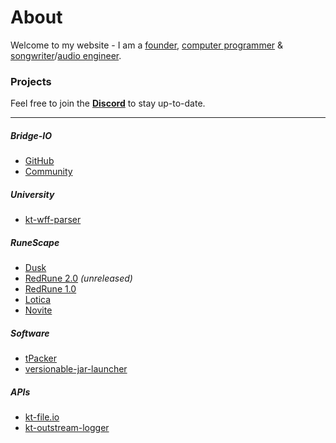 # About

Welcome to my website - I am a [founder](#bridge-io), [computer programmer](https://github.com/tyluur) & [songwriter](https://teamvoid.world)/[audio engineer](https://teamvoid.world).

### Projects

Feel free to join the **[Discord](https://discord.gg/3TP9yWnDnt)** to stay up-to-date.

---

##### Bridge-IO

* [GitHub](https://github.com/company/bridge-io)
* [Community](https://discord.gg/3TP9yWnDnt)

##### University

* [kt-wff-parser](https://github.com/Tyluur/kt-wff-parser)

##### RuneScape

* [Dusk](https://github.com/dusk-rs)
* [RedRune 2.0](https://github.com/Tyluur/RedRune-667) _(unreleased)_
* [RedRune 1.0](https://github.com/Tyluur/RedRune)
* [Lotica](https://github.com/Tyluur/Lotica)
* [Novite](https://github.com/Tyluur/Novite)

##### Software

* [tPacker](https://github.com/Tyluur/tPacker)
* [versionable-jar-launcher](https://github.com/bridge-io/versionable-jar-launcher)

##### APIs

* [kt-file.io](https://github.com/Tyluur/kt-file.io)
* [kt-outstream-logger](https://github.com/Tyluur/kt-outstream-logger)
